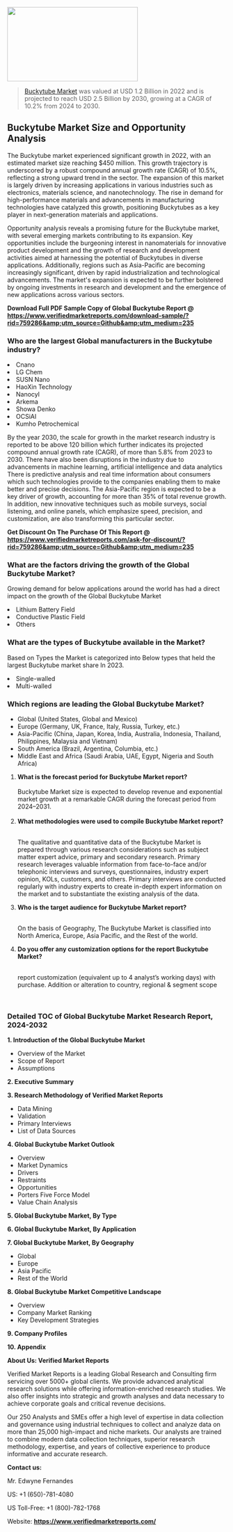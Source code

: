 <img src="https://ffe5etoiles.com/wp-content/uploads/2024/12/MST1-300x171.png" alt="" width="300" height="171" class="alignnone size-medium wp-image-20088" /><blockquote><p><p><a href="https://www.verifiedmarketreports.com/download-sample/?rid=759286&utm_source=Github&utm_medium=235" target="_blank">Buckytube Market</a> was valued at USD 1.2 Billion in 2022 and is projected to reach USD 2.5 Billion by 2030, growing at a CAGR of 10.2% from 2024 to 2030.</p></blockquote><p><h2>Buckytube Market Size and Opportunity Analysis</h2><p>The Buckytube market experienced significant growth in 2022, with an estimated market size reaching $450 million. This growth trajectory is underscored by a robust compound annual growth rate (CAGR) of 10.5%, reflecting a strong upward trend in the sector. The expansion of this market is largely driven by increasing applications in various industries such as electronics, materials science, and nanotechnology. The rise in demand for high-performance materials and advancements in manufacturing technologies have catalyzed this growth, positioning Buckytubes as a key player in next-generation materials and applications.</p><p>Opportunity analysis reveals a promising future for the Buckytube market, with several emerging markets contributing to its expansion. Key opportunities include the burgeoning interest in nanomaterials for innovative product development and the growth of research and development activities aimed at harnessing the potential of Buckytubes in diverse applications. Additionally, regions such as Asia-Pacific are becoming increasingly significant, driven by rapid industrialization and technological advancements. The market's expansion is expected to be further bolstered by ongoing investments in research and development and the emergence of new applications across various sectors.</p></p><p class=""><strong>Download Full PDF Sample Copy of Global Buckytube Report @ <a href="https://www.verifiedmarketreports.com/download-sample/?rid=759286&amp;utm_source=Github&amp;utm_medium=235" target="_blank">https://www.verifiedmarketreports.com/download-sample/?rid=759286&amp;utm_source=Github&amp;utm_medium=235</a></strong></p><h3 id="" class="">Who are the largest Global manufacturers in the Buckytube industry?</h3><p><li>Cnano</li><li> LG Chem</li><li> SUSN Nano</li><li> HaoXin Technology</li><li> Nanocyl</li><li> Arkema</li><li> Showa Denko</li><li> OCSiAI</li><li> Kumho Petrochemical</li></p><div class=""><div class="" dir="" data-message-author-role="" data-message-id="" data-message-model-slug=""><div class=""><div class=""><div class=""><div class="" dir="" data-message-author-role="" data-message-id="" data-message-model-slug=""><div class=""><div class=""><p>By the year 2030, the scale for growth in the market research industry is reported to be above 120 billion which further indicates its projected compound annual growth rate (CAGR), of more than 5.8% from 2023 to 2030. There have also been disruptions in the industry due to advancements in machine learning, artificial intelligence and data analytics There is predictive analysis and real time information about consumers which such technologies provide to the companies enabling them to make better and precise decisions. The Asia-Pacific region is expected to be a key driver of growth, accounting for more than 35% of total revenue growth. In addition, new innovative techniques such as mobile surveys, social listening, and online panels, which emphasize speed, precision, and customization, are also transforming this particular sector.</p><p><strong>Get Discount On The Purchase Of This Report @&nbsp; <a href="https://www.verifiedmarketreports.com/ask-for-discount/?rid=759286&amp;utm_source=Github&amp;utm_medium=235" target="_blank">https://www.verifiedmarketreports.com/ask-for-discount/?rid=759286&amp;utm_source=Github&amp;utm_medium=235</a></strong></p></div></div></div></div></div></div></div></div><h3 id="" class="">What are the factors driving the growth of the Global Buckytube Market?</h3><p id="" class="">Growing demand for below applications around the world has had a direct impact on the growth of the Global Buckytube Market</p><p id="" class=""><li>Lithium Battery Field</li><li> Conductive Plastic Field</li><li> Others</li></p><h3 id="" class="">What are the types of Buckytube available in the Market?</h3><p id="" class="">Based on Types the Market is categorized into Below types that held the largest Buckytube market share In 2023.</p><p id="" class=""><li>Single-walled</li><li> Multi-walled</li></p><h3 id="" class="">Which regions are leading the Global Buckytube Market?</h3><ul><li>Global (United States, Global and Mexico)</li><li>Europe (Germany, UK, France, Italy, Russia, Turkey, etc.)</li><li>Asia-Pacific (China, Japan, Korea, India, Australia, Indonesia, Thailand, Philippines, Malaysia and Vietnam)</li><li>South America (Brazil, Argentina, Columbia, etc.)</li><li>Middle East and Africa (Saudi Arabia, UAE, Egypt, Nigeria and South Africa)</li></ul><p><ol><li><strong>What is the forecast period for Buckytube Market report?<br /></strong><br /><span data-sheets-root="1" data-sheets-value="{&quot;1&quot;:2,&quot;2&quot;:&quot;XXXX size is expected to develop revenue and exponential market growth at a remarkable CAGR during the forecast period from 2024&ndash;2030.&quot;}" data-sheets-userformat="{&quot;2&quot;:12674,&quot;4&quot;:{&quot;1&quot;:2,&quot;2&quot;:16776960},&quot;10&quot;:2,&quot;11&quot;:0,&quot;15&quot;:&quot;Arial&quot;,&quot;16&quot;:12}">Buckytube Market size is expected to develop revenue and exponential market growth at a remarkable CAGR during the forecast period from 2024&ndash;2031.</span><br /><br /></li><li><strong>What methodologies were used to compile Buckytube Market report?<br /><br /></strong><p>The qualitative and quantitative data of the&nbsp;Buckytube Market is prepared through various research considerations such as subject matter expert advice, primary and secondary research. Primary research leverages valuable information from face-to-face and/or telephonic interviews and surveys, questionnaires, industry expert opinion, KOLs, customers, and others. Primary interviews are conducted regularly with industry experts to create in-depth expert information on the market and to substantiate the existing analysis of the data.&nbsp;</p></li><li><strong>Who is the target audience for Buckytube Market report?<br /><br /></strong><p>On the basis of Geography, The&nbsp;Buckytube Market is classified into North America, Europe, Asia Pacific, and the Rest of the world.</p></li><li><strong>Do you offer any customization options for the report Buckytube Market?<br /><br /></strong><p>report customization (equivalent up to 4 analyst&rsquo;s working days) with purchase. Addition or alteration to country, regional &amp; segment scope</p><p>&nbsp;</p></li></ol></p><h3 id="" class="">Detailed TOC of Global Buckytube Market Research Report, 2024-2032</h3><p id="" class=""><strong>1. Introduction of the Global Buckytube Market</strong></p><ul><li>Overview of the Market</li><li>Scope of Report</li><li>Assumptions</li></ul><p id="" class=""><strong>2. Executive Summary</strong></p><p id="" class=""><strong>3. Research Methodology of&nbsp;Verified Market Reports</strong></p><ul><li>Data Mining</li><li>Validation</li><li>Primary Interviews</li><li>List of Data Sources</li></ul><p id="" class=""><strong>4. Global Buckytube Market Outlook</strong></p><ul><li>Overview</li><li>Market Dynamics</li><li>Drivers</li><li>Restraints</li><li>Opportunities</li><li>Porters Five Force Model</li><li>Value Chain Analysis</li></ul><p id="" class=""><strong>5. Global Buckytube Market, By&nbsp;Type</strong></p><p id="" class=""><strong>6. Global Buckytube Market, By Application</strong></p><p id="" class=""><strong>7. Global Buckytube Market, By Geography</strong></p><ul><li>Global</li><li>Europe</li><li>Asia Pacific</li><li>Rest of the World</li></ul><p id="" class=""><strong>8. Global Buckytube Market Competitive Landscape</strong></p><ul><li>Overview</li><li>Company Market Ranking</li><li>Key Development Strategies</li></ul><p id="" class=""><strong>9. Company Profiles</strong></p><p id="" class=""><strong>10. Appendix</strong></p><p id="" class=""><strong>About Us: Verified Market Reports</strong></p><p id="" class="">Verified Market Reports is a leading Global Research and Consulting firm servicing over 5000+ global clients. We provide advanced analytical research solutions while offering information-enriched research studies. We also offer insights into strategic and growth analyses and data necessary to achieve corporate goals and critical revenue decisions.</p><p id="" class="">Our 250 Analysts and SMEs offer a high level of expertise in data collection and governance using industrial techniques to collect and analyze data on more than 25,000 high-impact and niche markets. Our analysts are trained to combine modern data collection techniques, superior research methodology, expertise, and years of collective experience to produce informative and accurate research.</p><p id="" class=""><strong>Contact us:</strong></p><p id="" class="">Mr. Edwyne Fernandes</p><p id="" class="">US: +1 (650)-781-4080</p><p id="" class="">US Toll-Free: +1 (800)-782-1768</p><p id="" class="">Website: <a target="" data-test-app-aware-link=""><strong>https://www.verifiedmarketreports.com/</strong></a></p>
